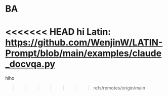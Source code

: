 # BA
<<<<<<< HEAD
hi
Latin:
https://github.com/WenjinW/LATIN-Prompt/blob/main/examples/claude_docvqa.py
=======
hiho
>>>>>>> refs/remotes/origin/main
